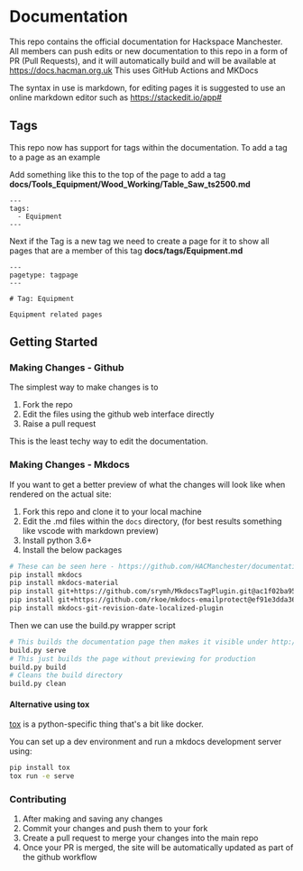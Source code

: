 
# Documentation

This repo contains the official documentation for Hackspace Manchester. 
All members can push edits or new documentation to this repo in a form of PR (Pull Requests), and it will automatically build and will be available at https://docs.hacman.org.uk
This uses GitHub Actions and MKDocs

The syntax in use is markdown, for editing pages it is suggested to use an online markdown editor such as
https://stackedit.io/app#

## Tags

This repo now has support for tags within the documentation.
To add a tag to a page as an example

Add something like this to the top of the page to add a tag
**docs/Tools_Equipment/Wood_Working/Table_Saw_ts2500.md**
```
---
tags:
  - Equipment
---
```

Next if the Tag is a new tag we need to create a page for it
to show all pages that are a member of this tag
**docs/tags/Equipment.md**
```
---
pagetype: tagpage
---

# Tag: Equipment

Equipment related pages
```

## Getting Started

### Making Changes - Github

The simplest way to make changes is to

1. Fork the repo
2. Edit the files using the github web interface directly
3. Raise a pull request

This is the least techy way to edit the documentation.

### Making Changes - Mkdocs

If you want to get a better preview of what the changes will look like when rendered on the actual site:

1. Fork this repo and clone it to your local machine
2. Edit the .md files within the `docs` directory, (for best results something like vscode with markdown preview)
3. Install python 3.6+
4. Install the below packages

```sh
# These can be seen here - https://github.com/HACManchester/documentation/blob/master/.github/workflows/ci.yml
pip install mkdocs
pip install mkdocs-material
pip install git+https://github.com/srymh/MkdocsTagPlugin.git@ac1f02ba95527d11d84b5ec87f4e63851d57fc7d
pip install git+https://github.com/rkoe/mkdocs-emailprotect@ef91e3dda367bd6a3f65dda183559e1b929d6240
pip install mkdocs-git-revision-date-localized-plugin
```


Then we can use the build.py wrapper script
```sh
# This builds the documentation page then makes it visible under http://127.0.0.1:8000
build.py serve
# This just builds the page without previewing for production
build.py build
# Cleans the build directory
build.py clean
```

#### Alternative using tox
[tox](tox.wiki) is a python-specific thing that's a bit like docker.

You can set up a dev environment and run a mkdocs development server using:

```sh
pip install tox
tox run -e serve
```

### Contributing

1. After making and saving any changes
2. Commit your changes and push them to your fork
3. Create a pull request to merge your changes into the main repo
4. Once your PR is merged, the site will be automatically updated as part of the github workflow
